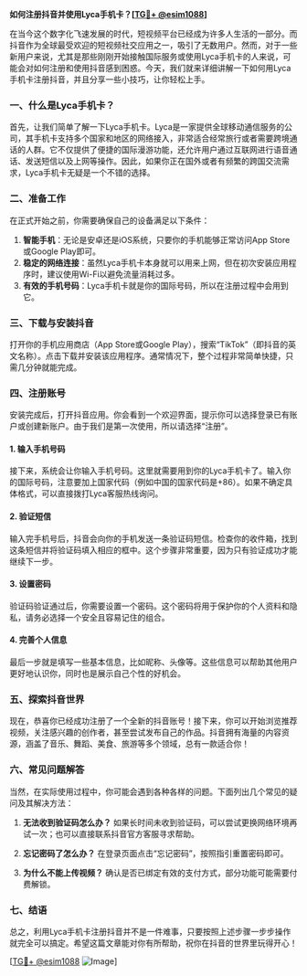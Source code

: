 **如何注册抖音并使用Lyca手机卡？[[TG💪+ @esim1088](https://t.me/s/esim1088)]**

在当今这个数字化飞速发展的时代，短视频平台已经成为许多人生活的一部分。而抖音作为全球最受欢迎的短视频社交应用之一，吸引了无数用户。然而，对于一些新用户来说，尤其是那些刚刚开始接触国际服务或使用Lyca手机卡的人来说，可能会对如何注册和使用抖音感到困惑。今天，我们就来详细讲解一下如何用Lyca手机卡注册抖音，并且分享一些小技巧，让你轻松上手。

### 一、什么是Lyca手机卡？

首先，让我们简单了解一下Lyca手机卡。Lyca是一家提供全球移动通信服务的公司，其手机卡支持多个国家和地区的网络接入，非常适合经常旅行或者需要跨境通话的人群。它不仅提供了便捷的国际漫游功能，还允许用户通过互联网进行语音通话、发送短信以及上网等操作。因此，如果你正在国外或者有频繁的跨国交流需求，Lyca手机卡无疑是一个不错的选择。

### 二、准备工作

在正式开始之前，你需要确保自己的设备满足以下条件：

1. **智能手机**：无论是安卓还是iOS系统，只要你的手机能够正常访问App Store或Google Play即可。
2. **稳定的网络连接**：虽然Lyca手机卡本身就可以用来上网，但在初次安装应用程序时，建议使用Wi-Fi以避免流量消耗过多。
3. **有效的手机号码**：Lyca手机卡就是你的国际号码，所以在注册过程中会用到它。

### 三、下载与安装抖音

打开你的手机应用商店（App Store或Google Play），搜索“TikTok”（即抖音的英文名称）。点击下载并安装该应用程序。通常情况下，整个过程非常简单快捷，只需几分钟就能完成。

### 四、注册账号

安装完成后，打开抖音应用。你会看到一个欢迎界面，提示你可以选择登录已有账户或创建新账户。由于我们是第一次使用，所以请选择“注册”。

#### 1. 输入手机号码

接下来，系统会让你输入手机号码。这里就需要用到你的Lyca手机卡了。输入你的国际号码，注意要加上国家代码（例如中国的国家代码是+86）。如果不确定具体格式，可以直接拨打Lyca客服热线询问。

#### 2. 验证短信

输入完手机号后，抖音会向你的手机发送一条验证码短信。检查你的收件箱，找到这条短信并将验证码填入相应的框中。这个步骤非常重要，因为只有验证成功才能继续下一步。

#### 3. 设置密码

验证码验证通过后，你需要设置一个密码。这个密码将用于保护你的个人资料和隐私，请务必选择一个安全且容易记住的组合。

#### 4. 完善个人信息

最后一步就是填写一些基本信息，比如昵称、头像等。这些信息可以帮助其他用户更好地认识你，同时也是展示自己个性的好机会。

### 五、探索抖音世界

现在，恭喜你已经成功注册了一个全新的抖音账号！接下来，你可以开始浏览推荐视频，关注感兴趣的创作者，甚至尝试发布自己的作品。抖音拥有海量的内容资源，涵盖了音乐、舞蹈、美食、旅游等多个领域，总有一款适合你！

### 六、常见问题解答

当然，在实际使用过程中，你可能会遇到各种各样的问题。下面列出几个常见的疑问及其解决方法：

1. **无法收到验证码怎么办？**
   如果长时间未收到验证码，可以尝试更换网络环境再试一次；也可以直接联系抖音官方客服寻求帮助。

2. **忘记密码了怎么办？**
   在登录页面点击“忘记密码”，按照指引重置密码即可。

3. **为什么不能上传视频？**
   确认是否已绑定有效的支付方式，部分功能可能需要付费解锁。

### 七、结语

总之，利用Lyca手机卡注册抖音并不是一件难事，只要按照上述步骤一步步操作就完全可以搞定。希望这篇文章能对你有所帮助，祝你在抖音的世界里玩得开心！

[[TG💪+ @esim1088](https://t.me/s/esim1088) ![Image](https://i.postimg.cc/4NQfJmqS/Snipaste-2025-05-13-00-14-12.png)]